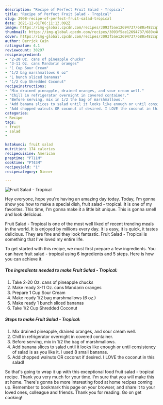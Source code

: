 ```yaml
---
description: "Recipe of Perfect Fruit Salad - Tropical"
title: "Recipe of Perfect Fruit Salad - Tropical"
slug: 2908-recipe-of-perfect-fruit-salad-tropical
date: 2021-12-01T06:11:13.092Z
image: https://img-global.cpcdn.com/recipes/3093f5ae12694737/680x482cq70/fruit-salad-tropical-recipe-main-photo.jpg
thumbnail: https://img-global.cpcdn.com/recipes/3093f5ae12694737/680x482cq70/fruit-salad-tropical-recipe-main-photo.jpg
cover: https://img-global.cpcdn.com/recipes/3093f5ae12694737/680x482cq70/fruit-salad-tropical-recipe-main-photo.jpg
author: Derrick Cain
ratingvalue: 4.1
reviewcount: 30297
recipeingredient:
- "2-20 Oz. cans of pineapple chucks"
- "3-11 Oz. cans Mandarin oranges"
- "1 Cup Sour Cream"
- "1/2 bag marshmallows 6 oz"
- "1 bunch sliced bananas"
- "1/2 Cup Shredded Coconut"
recipeinstructions:
- "Mix drained pineapple, drained oranges, and sour cream well."
- "Chill in refrigerator overnight in covered container."
- "Before serving, mix in 1/2 the bag of marshmallows."
- "Add banana slices to salad until it looks like enough or until consistency of salad is as you like it. I used 8 small bananas."
- "Add chopped walnuts OR coconut if desired. I LOVE the coconut in this salad!"
categories:
- Recipe
tags:
- fruit
- salad
- 

katakunci: fruit salad  
nutrition: 174 calories
recipecuisine: American
preptime: "PT11M"
cooktime: "PT43M"
recipeyield: "1"
recipecategory: Dinner

---
```



![Fruit Salad - Tropical](https://img-global.cpcdn.com/recipes/3093f5ae12694737/680x482cq70/fruit-salad-tropical-recipe-main-photo.jpg)

Hey everyone, hope you're having an amazing day today. Today, I'm gonna show you how to make a special dish, fruit salad - tropical. It is one of my favorites. This time, I'm gonna make it a little bit unique. This is gonna smell and look delicious.



Fruit Salad - Tropical is one of the most well liked of recent trending meals in the world. It is enjoyed by millions every day. It is easy, it is quick, it tastes delicious. They are fine and they look fantastic. Fruit Salad - Tropical is something that I've loved my entire life.


To get started with this recipe, we must first prepare a few ingredients. You can have fruit salad - tropical using 6 ingredients and 5 steps. Here is how you can achieve it.

<!--inarticleads1-->

##### The ingredients needed to make Fruit Salad - Tropical:

1. Take 2-20 Oz. cans of pineapple chucks
1. Make ready 3-11 Oz. cans Mandarin oranges
1. Prepare 1 Cup Sour Cream
1. Make ready 1/2 bag marshmallows (6 oz.)
1. Make ready 1 bunch sliced bananas
1. Take 1/2 Cup Shredded Coconut




<!--inarticleads2-->

##### Steps to make Fruit Salad - Tropical:

1. Mix drained pineapple, drained oranges, and sour cream well.
1. Chill in refrigerator overnight in covered container.
1. Before serving, mix in 1/2 the bag of marshmallows.
1. Add banana slices to salad until it looks like enough or until consistency of salad is as you like it. I used 8 small bananas.
1. Add chopped walnuts OR coconut if desired. I LOVE the coconut in this salad!




So that's going to wrap it up with this exceptional food fruit salad - tropical recipe. Thank you very much for your time. I'm sure that you will make this at home. There's gonna be more interesting food at home recipes coming up. Remember to bookmark this page on your browser, and share it to your loved ones, colleague and friends. Thank you for reading. Go on get cooking!
